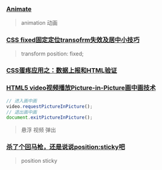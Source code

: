 ### [Animate](https://animate.style)

> animation 动画

### [CSS fixed固定定位transofrm失效及居中小技巧](https://www.zhangxinxu.com/wordpress/2023/02/css-fixed-position-transform-center/)

> transform   position: fixed;

### [CSS蛋疼应用之：数据上报和HTML验证](https://www.zhangxinxu.com/wordpress/2018/12/css-data-report-html-validate/)

### [HTML5 video视频播放Picture-in-Picture画中画技术](https://www.zhangxinxu.com/wordpress/2018/12/html5-video-play-picture-in-picture/)

```js
// 进入画中画
video.requestPictureInPicture();
// 退出画中画
document.exitPictureInPicture();
```

> 悬浮 视频 弹出

### [杀了个回马枪，还是说说position:sticky吧](https://www.zhangxinxu.com/wordpress/2018/12/css-position-sticky/)

> position sticky
